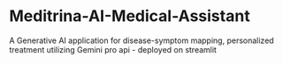 # Meditrina-AI-Medical-Assistant
A Generative AI application for disease-symptom mapping, personalized treatment utilizing Gemini pro api - deployed on streamlit
